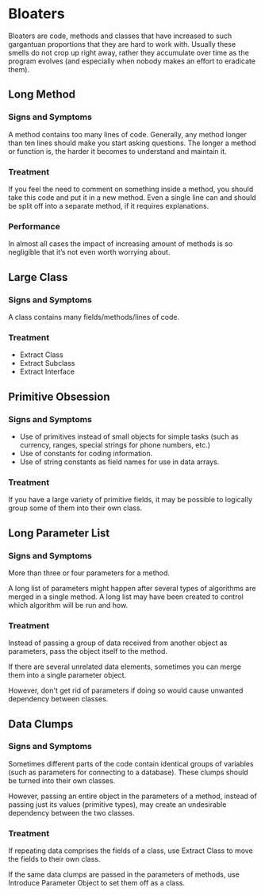 # Bloaters

Bloaters are code, methods and classes that have increased to such gargantuan proportions that they are hard to work with. Usually these smells do not crop up right away, rather they accumulate over time as the program evolves (and especially when nobody makes an effort to eradicate them).

## Long Method

### Signs and Symptoms

A method contains too many lines of code. Generally, any method longer than ten lines should make you start asking questions. The longer a method or function is, the harder it becomes to understand and maintain it.

### Treatment

If you feel the need to comment on something inside a method, you should take this code and put it in a new method. Even a single line can and should be split off into a separate method, if it requires explanations.

### Performance

In almost all cases the impact of increasing amount of methods is so negligible that it’s not even worth worrying about.

## Large Class

### Signs and Symptoms

A class contains many fields/methods/lines of code.

### Treatment

- Extract Class
- Extract Subclass
- Extract Interface

## Primitive Obsession

### Signs and Symptoms

- Use of primitives instead of small objects for simple tasks (such as currency, ranges, special strings for phone numbers, etc.)
- Use of constants for coding information.
- Use of string constants as field names for use in data arrays.

### Treatment

If you have a large variety of primitive fields, it may be possible to logically group some of them into their own class.

## Long Parameter List

### Signs and Symptoms

More than three or four parameters for a method.

A long list of parameters might happen after several types of algorithms are merged in a single method. A long list may have been created to control which algorithm will be run and how.

### Treatment

Instead of passing a group of data received from another object as parameters, pass the object itself to the method.

If there are several unrelated data elements, sometimes you can merge them into a single parameter object.

However, don't get rid of parameters if doing so would cause unwanted dependency between classes.

## Data Clumps

### Signs and Symptoms

Sometimes different parts of the code contain identical groups of variables (such as parameters for connecting to a database). These clumps should be turned into their own classes.

However, passing an entire object in the parameters of a method, instead of passing just its values (primitive types), may create an undesirable dependency between the two classes.

### Treatment

If repeating data comprises the fields of a class, use Extract Class to move the fields to their own class.

If the same data clumps are passed in the parameters of methods, use Introduce Parameter Object to set them off as a class.
